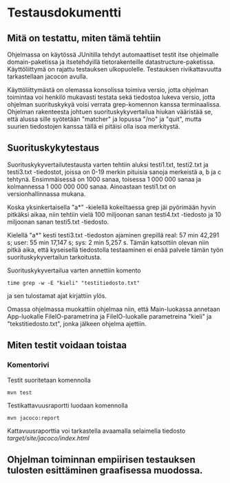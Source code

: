 # Testausdokumentti

## Mitä on testattu, miten tämä tehtiin

Ohjelmassa on käytössä JUnitilla tehdyt automaattiset testit itse ohjelmalle domain-paketissa ja itsetehdyillä tietorakenteille datastructure-paketissa. Käyttöliittymä on rajattu testauksen ulkopuolelle. Testauksen rivikattavuutta tarkastellaan jacocon avulla.

Käyttöliittymästä on olemassa konsolissa toimiva versio, jotta ohjelman toimintaa voi henkilö mukavasti testata sekä tiedostoa lukeva versio, jotta ohjelman suorituskykyä voisi verrata grep-komennon kanssa terminaalissa. Ohjelman rakenteesta johtuen suorituskykyvertailua hiukan vääristää se, että alussa sille syötetään "matcher" ja lopussa "/no" ja "quit", mutta suurien tiedostojen kanssa tällä ei pitäisi olla isoa merkitystä.

## Suorituskykytestaus

Suorituskykyvertailutestausta varten tehtiin aluksi testi1.txt, testi2.txt ja testi3.txt -tiedostot, joissa on 0-19 merkin pituisia sanoja merkeistä a, b ja c tehtynä. Ensimmäisessä on 1000 sanaa, toisessa 1 000 000 sanaa ja kolmannessa 1 000 000 000 sanaa. Ainoastaan testi1.txt on versionhallinnassa mukana.

Koska yksinkertaisella "a*" -kielellä kokeiltaessa grep jäi pyörimään hyvin pitkäksi aikaa, niin tehtiin vielä 100 miljoonan sanan testi4.txt -tiedosto ja 10 miljoonan sanan testi5.txt -tiedosto.

Kielellä "a*" kesti testi3.txt -tiedoston ajaminen grepillä real: 57 min 42,291 s; user: 55 min 17,147 s; sys: 2 min 5,257 s. Tämän katsottiin olevan niin pitkä aika, että kyseisellä tiedostolla testaaminen ei enää palvele tämän työn suorituskykyvertailun tarkoitusta.

Suorituskykyvertailua varten annettiin komento

```
time grep -w -E "kieli" "testitiedosto.txt"
```

ja sen tulostamat ajat kirjattiin ylös.

Omassa ohjelmassa muokattiin ohjelmaa niin, että Main-luokassa annetaan App-luokalle FileIO-parametrina ja FileIO-luokalle parametreina "kieli" ja "tekstitiedosto.txt", jonka jälkeen ohjelma ajettiin.

## Miten testit voidaan toistaa

### Komentorivi

Testit suoritetaan komennolla

```
mvn test
```

Testikattavuusraportti luodaan komennolla

```
mvn jacoco:report
```

Kattavuusraporttia voi tarkastella avaamalla selaimella tiedosto _target/site/jacoco/index.html_

## Ohjelman toiminnan empiirisen testauksen tulosten esittäminen graafisessa muodossa.
